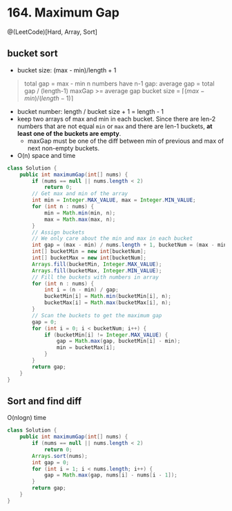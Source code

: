 # 164. Maximum Gap
@(LeetCode)[Hard, Array, Sort]
## bucket sort
- bucket size: (max - min)/length + 1
> total gap = max - min
> n numbers have n-1 gap: average gap = total gap / (length-1)
> maxGap >= average gap
> bucket size = $\lceil (max-min)/(length-1)\rceil$

- bucket number: length / bucket size + 1 = length - 1
- keep two arrays of max and min in each bucket. Since there are len-2 numbers that are not equal `min` or `max` and there are len-1 buckets, **at least one of the buckets are empty**.
	- maxGap must be one of the diff between min of previous and max of next non-empty buckets.
- O(n) space and time

```java
class Solution {
    public int maximumGap(int[] nums) {
        if (nums == null || nums.length < 2)
            return 0;
        // Get max and min of the array
        int min = Integer.MAX_VALUE, max = Integer.MIN_VALUE;
        for (int n : nums) {
            min = Math.min(min, n);
            max = Math.max(max, n);
        }
        // Assign buckets
        // We only care about the min and max in each bucket
        int gap = (max - min) / nums.length + 1, bucketNum = (max - min) / gap + 1;
        int[] bucketMin = new int[bucketNum];
        int[] bucketMax = new int[bucketNum];
        Arrays.fill(bucketMin, Integer.MAX_VALUE);
        Arrays.fill(bucketMax, Integer.MIN_VALUE);
        // Fill the buckets with numbers in array
        for (int n : nums) {
            int i = (n - min) / gap;
            bucketMin[i] = Math.min(bucketMin[i], n);
            bucketMax[i] = Math.max(bucketMax[i], n);
        }
        // Scan the buckets to get the maximum gap
        gap = 0;
        for (int i = 0; i < bucketNum; i++) {
            if (bucketMin[i] != Integer.MAX_VALUE) {
                gap = Math.max(gap, bucketMin[i] - min);
                min = bucketMax[i];
            }
        }
        return gap;
    }
}
```

## Sort and find diff
O(nlogn) time

```java
class Solution {
    public int maximumGap(int[] nums) {
        if (nums == null || nums.length < 2)
            return 0;
        Arrays.sort(nums);
        int gap = 0;
        for (int i = 1; i < nums.length; i++) {
            gap = Math.max(gap, nums[i] - nums[i - 1]);
        }
        return gap;
    }
}
```